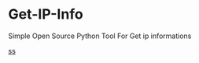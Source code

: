 # Get-IP-Info
Simple Open Source Python Tool For Get ip informations

[ss](https://www.raed.net/file?id=887884)
